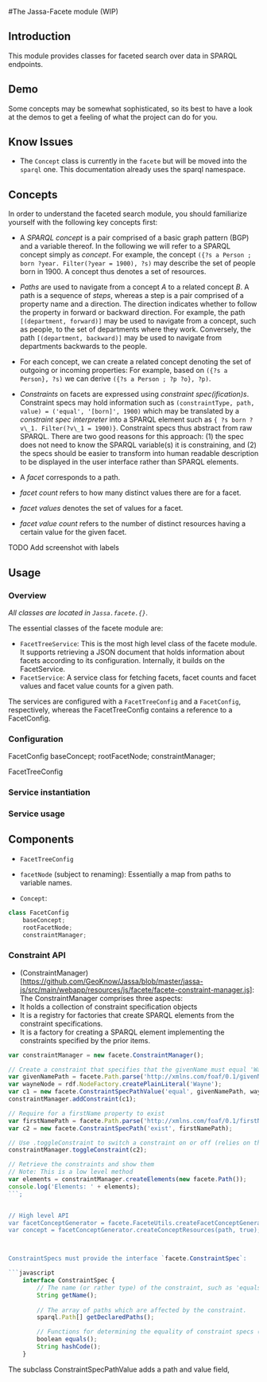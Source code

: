 #The Jassa-Facete module (WIP)

## Introduction
This module provides classes for faceted search over data in SPARQL endpoints.

## Demo

Some concepts may be somewhat sophisticated, so its best to have a look at the demos to get a feeling of what the project can do for you.


## Know Issues

* The `Concept` class is currently in the `facete` but will be moved into the `sparql` one. This documentation already uses the sparql namespace.

## Concepts

In order to understand the faceted search module, you should familiarize yourself with the following key concepts first:

* A _SPARQL concept_ is a pair comprised of a basic graph pattern (BGP) and a variable thereof. In the following we will refer to a SPARQL concept simply as _concept_. For example, the concept `({?s a Person ; born ?year. Filter(?year = 1900), ?s)` may describe the set of people born in 1900. A concept thus denotes a set of resources.
* _Paths_ are used to navigate from a concept _A_ to a related concept _B_. A path is a sequence of _steps_, whereas a step is a pair comprised of a property name and a direction. The direction indicates whether to follow the property in forward or backward direction.
For example, the path `[(department, forward)]` may be used to navigate from a concept, such as people, to the set of departments where they work. Conversely, the path `[(department, backward)]` may be used to navigate from departments backwards to the people.
* For each concept, we can create a related concept denoting the set of outgoing or incoming properties: For example, based on
`({?s a Person}, ?s)` we can derive `({?s a Person ; ?p ?o}, ?p)`.

* _Constraints_ on facets are expressed using _constraint spec(ification)s_.
Constraint specs may hold information such as `(constraintType, path, value) = ('equal', '[born]', 1900)` which may be translated by a _constraint spec interpreter_ into a SPARQL element such as `{ ?s born ?v\_1. Filter(?v\_1 = 1900)}`. Constraint specs thus abstract from raw SPARQL. There are two good reasons for this approach: (1) the spec does not need to know the SPARQL variable(s) it is constraining, and (2) the specs should be easier to transform into human readable description to be displayed in the user interface rather than SPARQL elements.

* A _facet_ corresponds to a path.
* _facet count_ refers to how many distinct values there are for a facet.
* _facet values_ denotes the set of values for a facet.
* _facet value count_ refers to the number of distinct resources having a certain value for the given facet.

TODO Add screenshot with labels

## Usage

### Overview

_All classes are located in `Jassa.facete.{}`_.

The essential classes of the facete module are:

* `FacetTreeService`: This is the most high level class of the facete module. It supports retrieving a JSON document that holds information about facets according to its configuration. Internally, it builds on the FacetService.
* `FacetService`: A service class for fetching facets, facet counts and facet values and facet value counts for a given path.

The services are configured with a `FacetTreeConfig` and a `FacetConfig`, respectively, whereas the FacetTreeConfig contains a reference to a FacetConfig. 


### Configuration

FacetConfig
    baseConcept;
    rootFacetNode;
    constraintManager;

FacetTreeConfig


### Service instantiation


### Service usage


## Components



* `FacetTreeConfig`


* `facetNode` (subject to renaming): Essentially a map from paths to variable names. 
* `Concept`:
```javascript
class FacetConfig
    baseConcept;
    rootFacetNode;
    constraintManager;
```

### Constraint API

* (ConstraintManager)[https://github.com/GeoKnow/Jassa/blob/master/jassa-js/src/main/webapp/resources/js/facete/facete-constraint-manager.js]: 
The ConstraintManager comprises three aspects:
 * It holds a collection of constraint specification objects
 * It is a registry for factories that create SPARQL elements from the constraint specifications.
 * It is a factory for creating a SPARQL element implementing the constraints specified by the prior items.


```javascript
var constraintManager = new facete.ConstraintManager();

// Create a constraint that specifies that the givenName must equal 'Wayne'
var givenNamePath = facete.Path.parse('http://xmlns.com/foaf/0.1/givenName');
var wayneNode = rdf.NodeFactory.createPlainLiteral('Wayne');
var c1 = new facete.ConstraintSpecPathValue('equal', givenNamePath, wayneNode);
constraintManager.addConstraint(c1);

// Require for a firstName property to exist
var firstNamePath = facete.Path.parse('http://xmlns.com/foaf/0.1/firstName');
var c2 = new facete.ConstraintSpecPath('exist', firstNamePath);

// Use .toggleConstraint to switch a constraint on or off (relies on the constraint's equality functions)
constraintManager.toggleConstraint(c2);

// Retrieve the constraints and show them
// Note: This is a low level method
var elements = constraintManager.createElements(new facete.Path());
console.log('Elements: ' + elements);
```;


// High level API
var facetConceptGenerator = facete.FaceteUtils.createFacetConceptGenerator(facetConfig);
var concept = facetConceptGenerator.createConceptResources(path, true);



ConstraintSpecs must provide the interface `facete.ConstraintSpec`:

```javascript
	interface ConstraintSpec {
        // The name (or rather type) of the constraint, such as 'equals' or 'exist'.
		String getName();
		
        // The array of paths which are affected by the constraint.
		sparql.Path[] getDeclaredPaths();

        // Functions for determining the equality of constraint specs (TODO should go to a base class)
		boolean equals();		
		String hashCode();
	}

```
The subclass ConstraintSpecPathValue adds a path and value field, 




